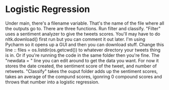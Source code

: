 Logistic Regression
===

Under main, there's a filename variable. That's the name of the file where all the outputs go to.
There are three functions. Run filter and classify. 
"Filter" uses a sentiment analyzer to give the tweets scores. You'll may have to do nltk.download() first run but you can comment it out later. I'm using Pycharm so it opens up a GUI and then you can download stuff. Change this line :: files = os.listdir(os.getcwd()) to whatever directory your tweets thing is in. Or if you're running the code in the same folder then you're fine. The "newdata = " line you can edit around to get the data you want. For now it stores the date created, the sentiment score of the tweet, and number of retweets.
"Classify" takes the ouput folder adds up the sentiment scores, takes an average of the compund scores, igonring 0 compound scores and throws that number into a logistic regression. 
